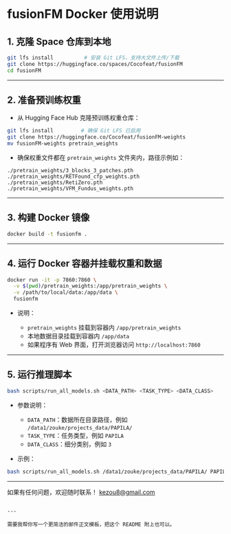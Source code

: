 # fusionFM Docker 使用说明

## 1. 克隆 Space 仓库到本地

```bash
git lfs install          # 安装 Git LFS，支持大文件上传/下载
git clone https://huggingface.co/spaces/Cocofeat/fusionFM
cd fusionFM
````

---

## 2. 准备预训练权重

* 从 Hugging Face Hub 克隆预训练权重仓库：

```bash
git lfs install         # 确保 Git LFS 已启用
git clone https://huggingface.co/Cocofeat/fusionFM-weights
mv fusionFM-weights pretrain_weights
```

* 确保权重文件都在 `pretrain_weights` 文件夹内，路径示例如：

```
./pretrain_weights/3_blocks_3_patches.pth
./pretrain_weights/RETFound_cfp_weights.pth
./pretrain_weights/RetiZero.pth
./pretrain_weights/VFM_Fundus_weights.pth

```

---

## 3. 构建 Docker 镜像

```bash
docker build -t fusionfm .
```

---

## 4. 运行 Docker 容器并挂载权重和数据

```bash
docker run -it -p 7860:7860 \
  -v $(pwd)/pretrain_weights:/app/pretrain_weights \
  -v /path/to/local/data:/app/data \
  fusionfm
```

* 说明：

  * `pretrain_weights` 挂载到容器内 `/app/pretrain_weights`
  * 本地数据目录挂载到容器内 `/app/data`
  * 如果程序有 Web 界面，打开浏览器访问 `http://localhost:7860`

---

## 5. 运行推理脚本

```bash
bash scripts/run_all_models.sh <DATA_PATH> <TASK_TYPE> <DATA_CLASS>
```

* 参数说明：

  * `DATA_PATH`：数据所在目录路径，例如 `/data1/zouke/projects_data/PAPILA/`
  * `TASK_TYPE`：任务类型，例如 `PAPILA`
  * `DATA_CLASS`：细分类别，例如 `3`

* 示例：

```bash
bash scripts/run_all_models.sh /data1/zouke/projects_data/PAPILA/ PAPILA 3
```

---

如果有任何问题，欢迎随时联系！
kezou8@gmail.com
```

---

需要我帮你写一个更简洁的邮件正文模板，把这个 README 附上也可以。
```
